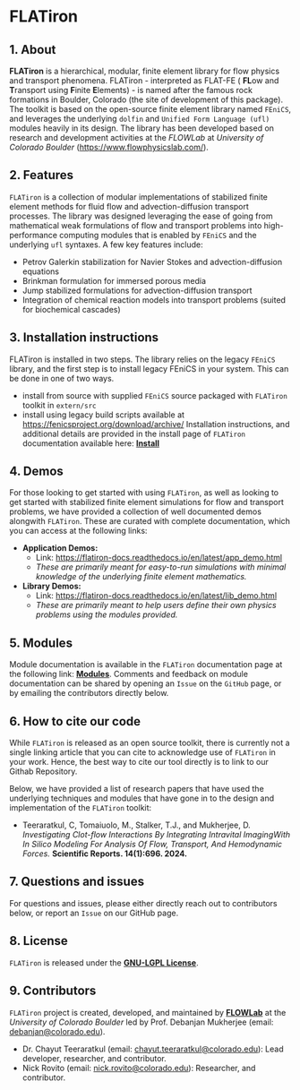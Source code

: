 # FLATiron

## 1. About

**FLATiron** is a hierarchical, modular, finite element library for flow physics and transport phenomena. FLATiron - interpreted as FLAT-FE ( **FL**ow and **T**ransport using **F**inite **E**lements) - is named after the famous rock formations in Boulder, Colorado (the site of development of this package). The toolkit is based on the open-source finite element library named `FEniCS`, and leverages the underlying `dolfin` and `Unified Form Language (ufl)` modules heavily in its design. The library has been developed based on research and development activities at the *FLOWLab* at *University of Colorado Boulder* (https://www.flowphysicslab.com/).

## 2. Features

`FLATiron` is a collection of modular implementations of stabilized finite element methods for fluid flow and advection-diffusion transport processes. The library was designed leveraging the ease of going from mathematical weak formulations of flow and transport problems into high-performance computing modules that is enabled by `FEniCS` and the underlying `ufl` syntaxes. A few key features include:

- Petrov Galerkin stabilization for Navier Stokes and advection-diffusion equations
- Brinkman formulation for immersed porous media
- Jump stabilized formulations for advection-diffusion transport
- Integration of chemical reaction models into transport problems (suited for biochemical cascades)

## 3. Installation instructions

FLATiron is installed in two steps. The library relies on the legacy `FEniCS` library, and the first step is to install legacy FEniCS in your system. This can be done in one of two ways.
- install from source with supplied `FEniCS` source packaged with `FLATiron` toolkit in `extern/src`
- install using legacy build scripts available at <https://fenicsproject.org/download/archive/>
Installation instructions, and additional details are provided in the install page of `FLATiron` documentation available here: **[Install](https://flatiron-docs.readthedocs.io/en/latest/install.html)**

## 4. Demos

For those looking to get started with using `FLATiron`, as well as looking to get started with stabilized finite element simulations for flow and transport problems, we have provided a collection of well documented demos alongwith `FLATiron`. These are curated with complete documentation, which you can access at the following links:
- **Application Demos:**
    - Link: <https://flatiron-docs.readthedocs.io/en/latest/app_demo.html>
    - *These are primarily meant for easy-to-run simulations with minimal knowledge of the underlying finite element mathematics.*
- **Library Demos:**
    - Link: <https://flatiron-docs.readthedocs.io/en/latest/lib_demo.html>
    - *These are primarily meant to help users define their own physics problems using the modules provided.*

## 5. Modules

Module documentation is available in the `FLATiron` documentation page at the following link: **[Modules](https://flatiron-docs.readthedocs.io/en/latest/index.html#modules)**. Comments and feedback on module documentation can be shared by opening an `Issue` on the `GitHub` page, or by emailing the contributors directly below.

## 6. How to cite our code

While `FLATiron` is released as an open source toolkit, there is currently not a single linking article that you can cite to acknowledge use of `FLATiron` in your work. Hence, the best way to cite our tool directly is to link to our Githab Repository.

Below, we have provided a list of research papers that have used the underlying techniques and modules that have gone in to the design and implementation of the `FLATiron` toolkit:

- Teeraratkul, C, Tomaiuolo, M., Stalker, T.J., and Mukherjee, D. *Investigating Clot-flow Interactions By Integrating Intravital ImagingWith In Silico Modeling For Analysis Of Flow, Transport, And Hemodynamic Forces.* **Scientific Reports. 14(1):696. 2024.**

## 7. Questions and issues

For questions and issues, please either directly reach out to contributors below, or report an `Issue` on our GitHub page.

## 8. License

`FLATiron` is released under the **[GNU-LGPL License](https://github.com/flowlabcu/FLATiron/blob/main/LICENSE)**.

## 9. Contributors

`FLATiron` project is created, developed, and maintained by **[FLOWLab](https://www.flowphysicslab.com/)** at the *University of Colorado Boulder* led by Prof. Debanjan Mukherjee (email: debanjan@colorado.edu).

- Dr. Chayut Teeraratkul (email: chayut.teeraratkul@colorado.edu): Lead developer, researcher, and contributor.
- Nick Rovito (email: nick.rovito@colorado.edu): Researcher, and contributor.
